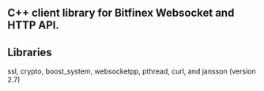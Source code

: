 ## C++ client library for Bitfinex Websocket and HTTP API. 

## Libraries
ssl, crypto, boost_system, websocketpp, pthread, curl, and jansson (version 2.7)

